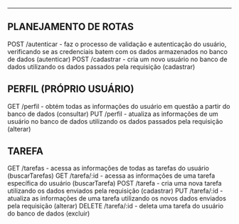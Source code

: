 --------------------------------------------------------
PLANEJAMENTO DE ROTAS
--------------------------------------------------------

POST	/autenticar		- faz o processo de validação e autenticação do usuário, verificando se as credenciais batem com os dados armazenados no banco de dados (autenticar)
POST	/cadastrar 		- cria um novo usuário no banco de dados utilizando os dados passados pela requisição (cadastrar)


PERFIL (PRÓPRIO USUÁRIO)
----------------------------------------------------------------------------------------------------------------------------------------------------------------------------------------
GET	    /perfil		- obtém todas as informações do usuário em questão a partir do banco de dados (consultar)
PUT	    /perfil 	- atualiza as informações de um usuário no banco de dados utilizando os dados passados pela requisição (alterar)


TAREFA
------------------------------------------------------------------------------------------------------------------------
GET	    /tarefas		- acessa as informações de todas as tarefas do usuário (buscarTarefas)
GET	    /tarefa/:id		- acessa as informações de uma tarefa específica do usuário (buscarTarefa)
POST	/tarefa			- cria uma nova tarefa utilizando os dados enviados pela requisição (cadastrar)
PUT	    /tarefa/:id		- atualiza as informações de uma tarefa utilizando os novos dados enviados pela requisição (alterar)
DELETE	/tarefa/:id		- deleta uma tarefa do usuário do banco de dados (excluir)